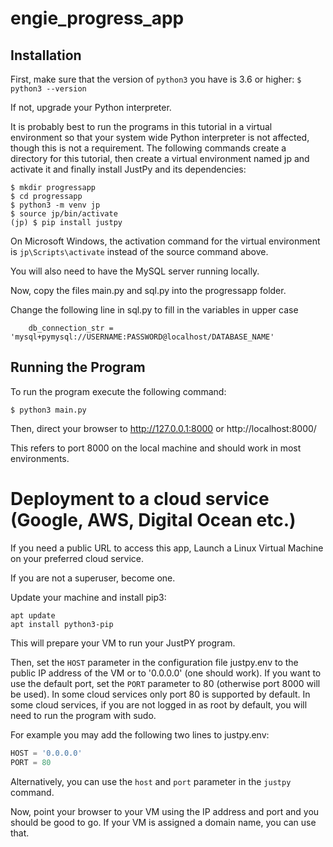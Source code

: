 # engie_progress_app

## Installation

First, make sure that the version of `python3` you have is 3.6 or higher:
`$ python3 --version`

If not, upgrade your Python interpreter.

It is probably best to run the programs in this tutorial in a virtual environment so that your system wide Python interpreter is not affected, though this is not a requirement.
The following commands create a directory for this tutorial, then create a virtual environment named jp and activate it and finally install JustPy and its dependencies:

```
$ mkdir progressapp
$ cd progressapp
$ python3 -m venv jp
$ source jp/bin/activate
(jp) $ pip install justpy
```

On Microsoft Windows, the activation command for the virtual environment is `jp\Scripts\activate` instead of the source command above.

You will also need to have the MySQL server running locally.

Now, copy the files main.py and sql.py into the progressapp folder.

Change the following line in sql.py to fill in the variables in upper case

```
    db_connection_str = 'mysql+pymysql://USERNAME:PASSWORD@localhost/DATABASE_NAME'
```

## Running the Program

To run the program execute the following command:

```
$ python3 main.py
```

Then, direct your browser to http://127.0.0.1:8000 or http://localhost:8000/ 

This refers to port 8000 on the local machine and should work in most environments. 

# Deployment to a cloud service (Google, AWS, Digital Ocean etc.)

If you need a public URL to access this app,
Launch a Linux Virtual Machine on your preferred cloud service.

If you are not a superuser, become one. 

Update your machine and install pip3:

```
apt update
apt install python3-pip
```

This will prepare your VM to run your JustPY program.

Then, set the `HOST` parameter in the configuration file justpy.env to the public IP address of the VM or to '0.0.0.0' (one should work). If you want to use the default port, set the `PORT` parameter to 80 (otherwise port 8000 will be used). In some cloud services only port 80 is supported by default. In some cloud services, if you are not logged in as root by default, you will need to run the program with sudo.

For example you may add the following two lines to justpy.env:
```python
HOST = '0.0.0.0'
PORT = 80
```

Alternatively, you can use the `host` and `port` parameter in the `justpy` command.

Now, point your browser to your VM using the IP address and port and you should be good to go. If your VM is assigned a domain name, you can use that. 

